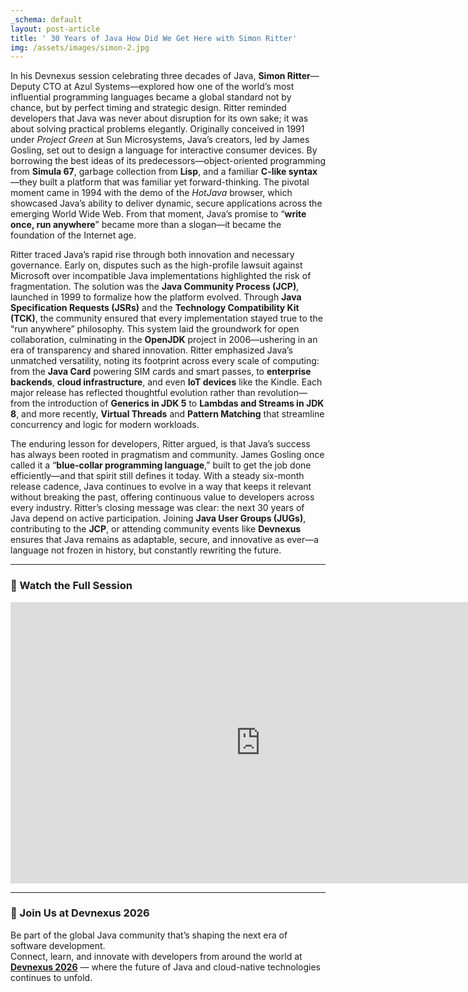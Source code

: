 ```yaml
---
_schema: default
layout: post-article
title: ' 30 Years of Java How Did We Get Here with Simon Ritter'
img: /assets/images/simon-2.jpg
---
```


In his Devnexus session celebrating three decades of Java, **Simon Ritter**—Deputy CTO at Azul Systems—explored how one of the world’s most influential programming languages became a global standard not by chance, but by perfect timing and strategic design. Ritter reminded developers that Java was never about disruption for its own sake; it was about solving practical problems elegantly. Originally conceived in 1991 under *Project Green* at Sun Microsystems, Java’s creators, led by James Gosling, set out to design a language for interactive consumer devices. By borrowing the best ideas of its predecessors—object-oriented programming from **Simula 67**, garbage collection from **Lisp**, and a familiar **C-like syntax**—they built a platform that was familiar yet forward-thinking. The pivotal moment came in 1994 with the demo of the *HotJava* browser, which showcased Java’s ability to deliver dynamic, secure applications across the emerging World Wide Web. From that moment, Java’s promise to “**write once, run anywhere**” became more than a slogan—it became the foundation of the Internet age.

Ritter traced Java’s rapid rise through both innovation and necessary governance. Early on, disputes such as the high-profile lawsuit against Microsoft over incompatible Java implementations highlighted the risk of fragmentation. The solution was the **Java Community Process (JCP)**, launched in 1999 to formalize how the platform evolved. Through **Java Specification Requests (JSRs)** and the **Technology Compatibility Kit (TCK)**, the community ensured that every implementation stayed true to the “run anywhere” philosophy. This system laid the groundwork for open collaboration, culminating in the **OpenJDK** project in 2006—ushering in an era of transparency and shared innovation. Ritter emphasized Java’s unmatched versatility, noting its footprint across every scale of computing: from the **Java Card** powering SIM cards and smart passes, to **enterprise backends**, **cloud infrastructure**, and even **IoT devices** like the Kindle. Each major release has reflected thoughtful evolution rather than revolution—from the introduction of **Generics in JDK 5** to **Lambdas and Streams in JDK 8**, and more recently, **Virtual Threads** and **Pattern Matching** that streamline concurrency and logic for modern workloads.

The enduring lesson for developers, Ritter argued, is that Java’s success has always been rooted in pragmatism and community. James Gosling once called it a “**blue-collar programming language**,” built to get the job done efficiently—and that spirit still defines it today. With a steady six-month release cadence, Java continues to evolve in a way that keeps it relevant without breaking the past, offering continuous value to developers across every industry. Ritter’s closing message was clear: the next 30 years of Java depend on active participation. Joining **Java User Groups (JUGs)**, contributing to the **JCP**, or attending community events like **Devnexus** ensures that Java remains as adaptable, secure, and innovative as ever—a language not frozen in history, but constantly rewriting the future.

---

### 🎥 Watch the Full Session

<iframe width="800" height="450" src="https://www.youtube.com/embed/Yl47IDVCtYM" title="30 Years of Java: The Right Technology at the Right Time - Simon Ritter" frameborder="0" allowfullscreen></iframe>

---

### 🚀 Join Us at Devnexus 2026

Be part of the global Java community that’s shaping the next era of software development.  
Connect, learn, and innovate with developers from around the world at **[Devnexus 2026](https://devnexus.com)** — where the future of Java and cloud-native technologies continues to unfold.
